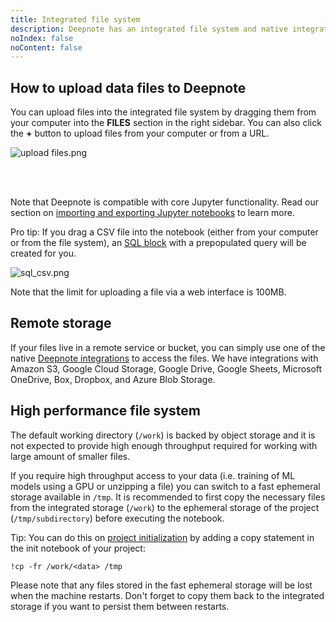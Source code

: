 ```yaml
---
title: Integrated file system
description: Deepnote has an integrated file system and native integrations to help you work with data files.
noIndex: false
noContent: false
---
```


## How to upload data files to Deepnote

You can upload files into the integrated file system by dragging them from your computer into the **FILES** section in the right sidebar. You can also click the **+** button to upload files from your computer or from a URL.

![upload files.png](https://media.graphassets.com/ZG2hzoBoTbyNZImXNz8Q)

<br></br>

<Callout status="info">

Note that Deepnote is compatible with core Jupyter functionality. Read our section on [importing and exporting Jupyter notebooks](https://deepnote.com/docs/importing-and-exporting-jupyter-notebooks) to learn more.

</Callout>

Pro tip: If you drag a CSV file into the notebook (either from your computer or from the file system), an [SQL block](/docs/sql-cells) with a prepopulated query will be created for you.

![sql_csv.png](https://media.graphassets.com/OPw0PxhLRXe9FOGO72nq)

<Callout status="info">
Note that the limit for uploading a file via a web interface is 100MB.
</Callout>

## Remote storage

If your files live in a remote service or bucket, you can simply use one of the native [Deepnote integrations](https://deepnote.com/docs/amazon-s3) to access the files. We have integrations with Amazon S3, Google Cloud Storage, Google Drive, Google Sheets, Microsoft OneDrive, Box, Dropbox, and Azure Blob Storage.

## High performance file system

The default working directory (`/work`) is backed by object storage and it is not expected to provide high enough throughput required for working with large amount of smaller files.

If you require high throughput access to your data (i.e. training of ML models using a GPU or unzipping a file) you can switch to a fast ephemeral storage available in `/tmp`. It is recommended to first copy the necessary files from the integrated storage (`/work`) to the ephemeral storage of the project (`/tmp/subdirectory`) before executing the notebook.

Tip: You can do this on [project initialization](https://deepnote.com/docs/project-initialization) by adding a copy statement in the init notebook of your project:

```
!cp -fr /work/<data> /tmp
```

Please note that any files stored in the fast ephemeral storage will be lost when the machine restarts. Don't forget to copy them back to the integrated storage if you want to persist them between restarts.
